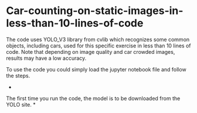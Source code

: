 # Car-counting-on-static-images-in-less-than-10-lines-of-code
The code uses YOLO_V3 library from cvlib which recognizes some common objects, including cars, used for this specific exercise in less than 10 lines of code.  Note that depending on image quality and car crowded images, results may have a low accuracy.

To use the code you could simply load the jupyter notebook file and follow the steps.


*
The first time you run the code, the model is to be downloaded from the YOLO site.
*
